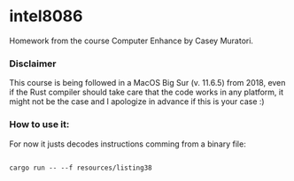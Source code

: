 # intel8086
Homework from the course Computer Enhance by Casey Muratori.


### Disclaimer

This course is being followed in a MacOS Big Sur (v. 11.6.5) from 2018, even if the Rust compiler should take care that the code works in any platform, it might not be the case and I apologize in advance if this is your case :)


### How to use it:

For now it justs decodes instructions comming from a binary file:

```

cargo run -- --f resources/listing38

```
